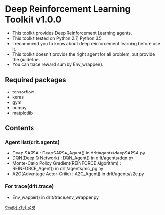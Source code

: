 Deep Reinforcement Learning Toolkit v1.0.0
===========================================
* This toolkit provides Deep Reinforcement Learning agents.
* This toolkit tested on Python 2.7, Python 3.5
* I recommend you to know about deep reinforcement learning before use it.
* This toolkit doesn't provide the right agent for all problem, but provide the guideline.
* You can trace reward sum by Env_wrapper().
  
  
  
  
  
  
## Required packages
* tensorflow
* keras
* gym
* numpy
* matplotlib

## Contents
### Agent list(drlt.agents)
* Deep SARSA : DeepSARSA_Agent() in drlt/agents/deepSARSA.py
* DQN(Deep Q Network) : DQN_Agent() in drlt/agents/dqn.py
* Monte-Carlo Policy Gradient(REINFORCE Algorithm) : REINFORCE_Agent() in drlt/agents/mc_pg.py
* A2C(Advantage Actor-Critic) : A2C_Agent() in drlt/agents/a2c.py

### For trace(drlt.trace)
* Env_wapper() in drlt/trace/env_wrapper.py


[한국어 간단 설명](https://gwangmin.github.io/intro/2018/05/20/drlt.html)
